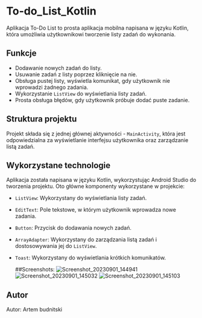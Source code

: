 # To-do_List_Kotlin

Aplikacja To-Do List to prosta aplikacja mobilna napisana w języku Kotlin, która umożliwia użytkownikowi tworzenie listy zadań do wykonania.

## Funkcje

- Dodawanie nowych zadań do listy.
- Usuwanie zadań z listy poprzez kliknięcie na nie.
- Obsługa pustej listy, wyświetla komunikat, gdy użytkownik nie wprowadzi żadnego zadania.
- Wykorzystanie `ListView` do wyświetlania listy zadań.
- Prosta obsługa błędów, gdy użytkownik próbuje dodać puste zadanie.

## Struktura projektu

Projekt składa się z jednej głównej aktywności - `MainActivity`, która jest odpowiedzialna za wyświetlanie interfejsu użytkownika oraz zarządzanie listą zadań.

## Wykorzystane technologie

Aplikacja została napisana w języku Kotlin, wykorzystując Android Studio do tworzenia projektu. Oto główne komponenty wykorzystane w projekcie:

- `ListView`: Wykorzystany do wyświetlania listy zadań.
- `EditText`: Pole tekstowe, w którym użytkownik wprowadza nowe zadania.
- `Button`: Przycisk do dodawania nowych zadań.
- `ArrayAdapter`: Wykorzystany do zarządzania listą zadań i dostosowywania jej do `ListView`.
- `Toast`: Wykorzystany do wyświetlania krótkich komunikatów.

  ##Screenshots:
![Screenshot_20230901_144941](https://github.com/ArtemBudnitski/To-do_List_Kotlin/assets/126951785/cc08ba5f-031e-4ef2-bb07-8577687aa245)
![Screenshot_20230901_145032](https://github.com/ArtemBudnitski/To-do_List_Kotlin/assets/126951785/19eb7216-93d7-44fb-9170-94ee79215191)
![Screenshot_20230901_145103](https://github.com/ArtemBudnitski/To-do_List_Kotlin/assets/126951785/c8c9f9c1-8073-489d-8e53-cd2517a94620)



## Autor

Autor: Artem budnitski




